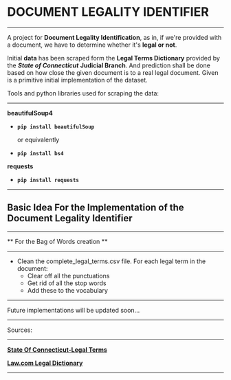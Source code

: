 # DOCUMENT LEGALITY IDENTIFIER
___

A project for **Document Legality Identification**, as in, if we're provided with a document, we have to determine whether it's **legal or not**.

Initial **data** has been scraped form the **Legal Terms Dictionary** provided by the ***State of Connecticut*** **Judicial Branch**. And prediction shall be done based on how close the given document is to a real legal document. Given is a primitive initial implementation of the dataset.


Tools and python libraries used for scraping the data:
___

**beautifulSoup4** 
* **```pip install beautifulSoup```**

  or equivalently

* **```pip install bs4```**

**requests**
* **```pip install requests```**
___

## Basic Idea For the Implementation of the Document Legality Identifier
___

** For the Bag of Words creation **
___

*   Clean the complete_legal_terms.csv file. For each legal term in the document: 
    *   Clear off all the punctuations
    *   Get rid of all the stop words
    *   Add these to the vocabulary

___

Future implementations will be updated soon...
___

Sources:
___

 **[State Of Connecticut-Legal Terms](https://www.jud.ct.gov/legalterms.htm)**

 **[Law.com Legal Dictionary](https://dictionary.law.com/Default.aspx?letter=A)**

 ___
 

